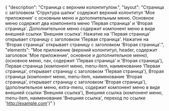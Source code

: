 {
"description": "Страница с верхним колонтитулом.",
"layout": "Страница с заголовком 'Структура шапки' содержит верхний колонтитул 'Мое приложение' с основным меню и дополнительным меню. Основное меню содержит два компонента меню 'Первая страница' и 'Вторая страница'. Дополнительное меню содержит компонент меню в виде внешней ссылки 'Внешняя ссылка'.
Нажатие на 'Первая страница' открывает страницу с заголовком 'Первая страница'.
Нажатие на 'Вторая страница' открывает страницу с заголовком 'Вторая страница'.",
"elements": "Мое приложение (верхний колонтитул, header, содержит заголовок 'Мое приложение', основное и дополнительное меню),
(основное меню, nav, содержит 'Первая страница' и 'Вторая страница'),
Первая страница (компонент меню, menu-item, наименование 'Первая страница', открывает страницу с заголовком 'Первая страница'),
Вторая страница (компонент меню, menu-item, наименование 'Вторая страница', открывает страницу с заголовком 'Вторая страница'),
(дополнительное меню, extra-menu, содержит компонент меню в виде внешней ссылки 'Внешняя ссылка'),
Внешняя ссылка (компонент меню, menu-item, наименование 'Внешняя ссылка', переход по ссылке 'http://example.com')"
}